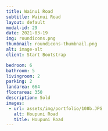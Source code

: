 ```yaml
---
title: Wainui Road
subtitle: Wainui Road
layout: default
modal-id: 29
date: 2021-03-19
img: roundicons.png
thumbnail: roundicons-thumbnail.png
alt: image-alt
client: Start Bootstrap

bedroom: 6
bathroom: 5
livingroom: 2
parking: 2
landarea: 664
floorarea: 350
description: Sold
images:
 - url: assets/img/portfolio/108b.JPG
   alt: Houpuni Road
   title: Houpuni Road
---
```


